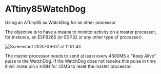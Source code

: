# ATtiny85WatchDog
Using an ATtiny85 as WatchDog for an other processor

The objective is to have a means to monitor activity on a master processor, for instance, an ESP8266 (or ESP32 or any
other type of processor).

![Screenshot 2020-06-07 at 11 51 43](https://user-images.githubusercontent.com/5585427/83965751-557d2300-a8b6-11ea-8b43-abaa05e172a1.png)

The master processor needs to send at least every 4500MS a "Keep Alive" pulse to the WatchDog. If the WatchDog does 
not receive this pulse in time it will make pin x HIGH for 20MS to reset the master processor.

